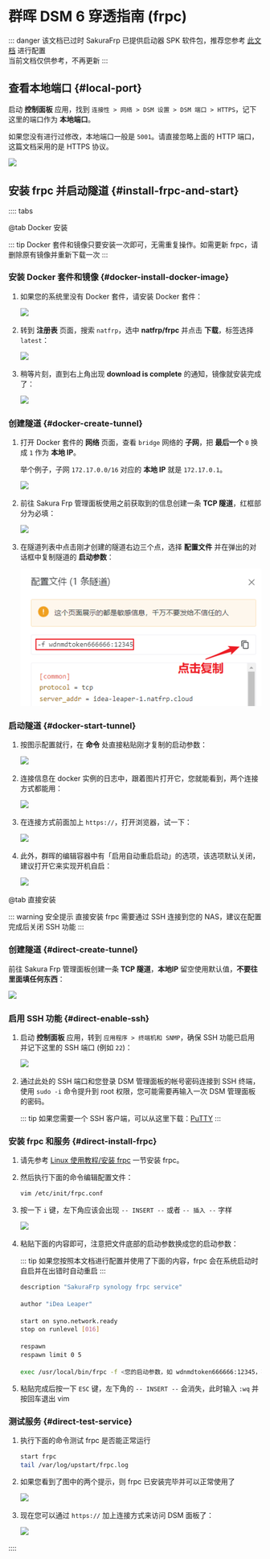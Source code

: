 # 群晖 DSM 6 穿透指南 (frpc)

::: danger 该文档已过时
SakuraFrp 已提供启动器 SPK 软件包，推荐您参考 [此文档](/app/synology.md) 进行配置  
当前文档仅供参考，不再更新
:::

## 查看本地端口 {#local-port}

启动 **控制面板** 应用，找到 `连接性 > 网络 > DSM 设置 > DSM 端口 > HTTPS`，记下这里的端口作为 **本地端口**。

如果您没有进行过修改，本地端口一般是 `5001`。请直接忽略上面的 HTTP 端口，这篇文档采用的是 HTTPS 协议。

![](./_images/dsm6-prepare-portal.png)

## 安装 frpc 并启动隧道 {#install-frpc-and-start}

:::: tabs

@tab Docker 安装

::: tip
Docker 套件和镜像只要安装一次即可，无需重复操作。如需更新 frpc，请删除原有镜像并重新下载一次
:::

### 安装 Docker 套件和镜像 {#docker-install-docker-image}

1. 如果您的系统里没有 Docker 套件，请安装 Docker 套件：

   ![](./_images/dsm6-docker-install.png)

1. 转到 **注册表** 页面，搜索 `natfrp`，选中 **natfrp/frpc** 并点击 **下载**，标签选择 `latest`：

   ![](./_images/dsm6-docker-pull.png)

1. 稍等片刻，直到右上角出现 **download is complete** 的通知，镜像就安装完成了：

   ![](./_images/dsm6-docker-pull-complete.png)

### 创建隧道 {#docker-create-tunnel}

1. 打开 Docker 套件的 **网络** 页面，查看 `bridge` 网络的 **子网**，把 **最后一个** `0` 换成 `1` 作为 **本地 IP**。

   举个例子，子网 `172.17.0.0/16` 对应的 **本地 IP** 就是 `172.17.0.1`。

   ![](./_images/dsm6-docker-local-ip.png)

1. 前往 Sakura Frp 管理面板使用之前获取到的信息创建一条 **TCP 隧道**，红框部分为必填：

   ![](./_images/dsm-docker-create-tunnel.png)

1. 在隧道列表中点击刚才创建的隧道右边三个点，选择 **配置文件** 并在弹出的对话框中复制隧道的 **启动参数**：

   ![](./_images/dsm-launch-args.png)

### 启动隧道 {#docker-start-tunnel}

1. 按图示配置就行，在 **命令** 处直接粘贴刚才复制的启动参数：

   ![](./_images/dsm6-docker-open.png)

1. 连接信息在 docker 实例的日志中，跟着图片打开它，您就能看到，两个连接方式都能用：

   ![](./_images/dsm6-docker-log.png)

1. 在连接方式前面加上 `https://`，打开浏览器，试一下：

   ![](./_images/dsm6-docker-browser.png)

1. 此外，群晖的编辑容器中有「启用自动重启启动」的选项，该选项默认关闭，建议打开它来实现开机自启：

   ![](./_images/dsm6-docker-autorerun.png)

@tab 直接安装

::: warning 安全提示
直接安装 frpc 需要通过 SSH 连接到您的 NAS，建议在配置完成后关闭 SSH 功能
:::

### 创建隧道 {#direct-create-tunnel}

前往 Sakura Frp 管理面板创建一条 **TCP 隧道**，**本地IP** 留空使用默认值，**不要往里面填任何东西**：

![](./_images/dsm-direct-create-tunnel.png)

### 启用 SSH 功能 {#direct-enable-ssh}

1. 启动 **控制面板** 应用，转到 `应用程序 > 终端机和 SNMP`，确保 SSH 功能已启用并记下这里的 SSH 端口 (例如 `22`)：

   ![](./_images/dsm6-prepare-ssh.png)

1. 通过此处的 SSH 端口和您登录 DSM 管理面板的帐号密码连接到 SSH 终端，使用 `sudo -i` 命令提升到 root 权限，您可能需要再输入一次 DSM 管理面板的密码。

   ::: tip
   如果您需要一个 SSH 客户端，可以从这里下载：[PuTTY](https://www.chiark.greenend.org.uk/~sgtatham/putty/latest.html)
   :::

### 安装 frpc 和服务 {#direct-install-frpc}

1. 请先参考 [Linux 使用教程/安装 frpc](/frpc/usage.md#linux-install-frpc) 一节安装 frpc。

1. 然后执行下面的命令编辑配置文件：

   ```bash
   vim /etc/init/frpc.conf
   ```

1. 按一下 `i` 键，左下角应该会出现 `-- INSERT --` 或者 `-- 插入 --` 字样

   ![](../frpc/service/_images/systemd-1.png)

1. 粘贴下面的内容即可，注意把文件底部的启动参数换成您的启动参数：

   ::: tip
   如果您按照本文档进行配置并使用了下面的内容，frpc 会在系统启动时自启并在出错时自动重启
   :::

   ```bash
   description "SakuraFrp synology frpc service"

   author "iDea Leaper"

   start on syno.network.ready
   stop on runlevel [016]

   respawn
   respawn limit 0 5

   exec /usr/local/bin/frpc -f <您的启动参数，如 wdnmdtoken666666:12345，不要带尖括号>
   ```

1. 粘贴完成后按一下 `ESC` 键，左下角的 `-- INSERT --` 会消失，此时输入 `:wq` 并按回车退出 vim

### 测试服务 {#direct-test-service}

1. 执行下面的命令测试 frpc 是否能正常运行

   ```bash
   start frpc
   tail /var/log/upstart/frpc.log
   ```

1. 如果您看到了图中的两个提示，则 frpc 已安装完毕并可以正常使用了

   ![](./_images/dsm6-direct-started.png)

1. 现在您可以通过 `https://` 加上连接方式来访问 DSM 面板了：

   ![](./_images/dsm6-direct-browser.png)

::::
